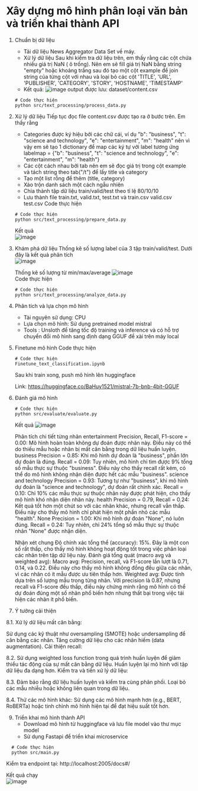 #  Xây dựng mô hình phân loại văn bản và triển khai thành API

1. Chuẩn bị dữ liệu
   - Tải dữ liệu News Aggregator Data Set về máy.
   - Xử lý dữ liệu
     Sau khi kiểm tra dữ liệu trên, em thấy rằng các cột chứa nhiều giá trị NaN ( ô trống). Nên em sẽ fill giá trị NaN bằng string "empty" hoặc khoảng trắng sau đó tạo một cột example để join
     string của từng cột với nhau và loại bỏ các cột 'TITLE', 'URL', 'PUBLISHER', 'CATEGORY', 'STORY', 'HOSTNAME', 'TIMESTAMP'
   - Kết quả:
     ![image](https://github.com/user-attachments/assets/de2f606c-00c1-4e16-a075-4f54132a90f0)
     output được lưu: dataset/content.csv
     
   ```shell
   # Code thực hiện
   python src/text_processing/process_data.py
   ```
2. Xử lý dữ liệu
   Tiếp tục đọc file content.csv được tạo ra ở bước trên. Em thấy rằng
   - Categories được ký hiệu bởi các chữ cái, ví dụ  "b": "business", "t": "science and technology", "e": "entertainment", "m": "health" nên vì vậy em sẽ tạo 1 dictionary để map các ký tự với label tương ứng
   labelmap = {"b": "business", "t": "science and technology", "e": "entertainment", "m": "health"}
   - Các cột cách nhau bởi tab nên em sẽ đọc giá trị trong cột example và tách string theo tab("/t") để lấy title và category
   - Tạo một list rỗng để thêm (title, category)
   - Xáo trộn danh sách một cách ngẫu nhiên
   - Chia thành tập dữ liệu train/valid/test theo tỉ lệ 80/10/10
   - Lưu thành file train.txt, valid.txt, test.txt và train.csv valid.csv test.csv
   Code thực hiện
   ```shell
   # Code thực hiện
   python src/text_processing/prepare_data.py
   ```
   Kết quả                       
   ![image](https://github.com/user-attachments/assets/f5583bee-735e-4cee-9a45-2659e3238be1)
                          
4. Khám phá dữ liệu
   Thống kê số lượng label của 3 tập train/valid/test. Dưới đây là kết quả phân tích                
   ![image](https://github.com/user-attachments/assets/6c454af0-0043-44dc-b4d1-42b31317f069)                   
                         
   Thống kê số lượng từ min/max/average
   ![image](https://github.com/user-attachments/assets/6243abc6-0e72-4126-a876-924b13a8605c)              
    Code thực hiện
   ```shell
   # Code thực hiện
   python src/text_processing/analyze_data.py
   ```

5. Phân tích và lựa chọn mô hình
   + Tài nguyên sử dụng: CPU
   + Lựa chọn mô hình: Sử dụng pretrained model mistral
   + Tools : Unsloth để tăng tốc độ training và inference và có hỗ trợ chuyển đổi mô hình sang định dạng GGUF để xài trên máy local
     
6. Finetune mô hình
    Code thực hiện
    ```shell
   # Code thực hiện
   Finetune_text_classification.ipynb
   ```
   Sau khi train xong, push mô hình lên huggingface
   
   Link: 
   https://huggingface.co/BaHuy1521/mistral-7b-bnb-4bit-GGUF 
   
8. Đánh giá mô hình
   
   ```shell
   # Code thực hiện
   python src/evaluate/evaluate.py
   ```
   
   Kết quả
   ![image](https://github.com/user-attachments/assets/975c83b9-1192-45ae-bb14-572f02fb0ab2)

   Phân tích chi tiết từng nhãn
   entertainment
   Precision, Recall, F1-score = 0.00: Mô hình hoàn toàn không dự đoán được nhãn này. Điều này có thể do thiếu mẫu hoặc nhãn bị mất cân bằng trong dữ liệu huấn luyện.
   business
   Precision = 0.85: Khi mô hình dự đoán là "business", phần lớn dự đoán là đúng.
   Recall = 0.09: Tuy nhiên, mô hình chỉ tìm được 9% tổng số mẫu thực sự thuộc "business". Điều này cho thấy recall rất kém, có thể do mô hình không nhận diện được hết các mẫu "business".
   science and technology
   Precision = 0.93: Tương tự như "business", khi mô hình dự đoán là "science and technology", dự đoán rất chính xác.
   Recall = 0.10: Chỉ 10% các mẫu thực sự thuộc nhãn này được phát hiện, cho thấy mô hình khó nhận diện nhãn này.
   health
   Precision = 0.79, Recall = 0.24: Kết quả tốt hơn một chút so với các nhãn khác, nhưng recall vẫn thấp. Điều này cho thấy mô hình chỉ phát hiện một phần nhỏ các mẫu "health".
   None
   Precision = 1.00: Khi mô hình dự đoán "None", nó luôn đúng.
   Recall = 0.24: Tuy nhiên, chỉ 24% tổng số mẫu thực sự thuộc nhãn "None" được nhận diện.
   
   Nhận xét chung
   Độ chính xác tổng thể (accuracy): 15%. Đây là một con số rất thấp, cho thấy mô hình không hoạt động tốt trong việc phân loại các nhãn trên tập dữ liệu này.
   Đánh giá tổng quát (macro avg và weighted avg):
   Macro avg: Precision, recall, và F1-score lần lượt là 0.71, 0.14, và 0.22. Điều này cho thấy mô hình không đồng đều giữa các nhãn, vì các nhãn có ít mẫu được ưu tiên thấp hơn.
   Weighted avg: Được tính dựa trên số lượng mẫu trong từng nhãn. Với precision là 0.87, nhưng recall và F1-score đều thấp, điều này chứng minh rằng mô hình có thể dự đoán đúng một số nhãn phổ biến hơn nhưng thất bại trong việc tái hiện các nhãn ít phổ biến.

9. Ý tưởng  cải thiện 

8.1. Xử lý dữ liệu mất cân bằng:

Sử dụng các kỹ thuật như oversampling (SMOTE) hoặc undersampling để cân bằng các nhãn.
Tăng cường dữ liệu cho các nhãn hiếm (data augmentation).
Cải thiện recall:

8.2. Sử dụng weighted loss function trong quá trình huấn luyện để giảm thiểu tác động của sự mất cân bằng dữ liệu.
Huấn luyện lại mô hình với tập dữ liệu đa dạng hơn.
Kiểm tra và tiền xử lý dữ liệu:

8.3. Đảm bảo rằng dữ liệu huấn luyện và kiểm tra cùng phân phối.
Loại bỏ các mẫu nhiễu hoặc không liên quan trong dữ liệu.
      
8.4. Thử các mô hình khác:
Sử dụng các mô hình mạnh hơn (e.g., BERT, RoBERTa) hoặc tinh chỉnh mô hình hiện tại để đạt hiệu suất tốt hơn.
    
9. Triển khai mô hình thành API
   - Download mô hình từ huggingface và lưu file model vào thư mục model
   - Sử dụng Fastapi để triển khai microservice
   
 ```shell
   # Code thực hiện
   python src/main.py
 ```
Kiểm tra endpoint tại: http://localhost:2005/docs#/ 
      
Kết quả chạy                            
![image](https://github.com/user-attachments/assets/0f161a35-06de-458c-a20f-3ef570c8dc1f)

